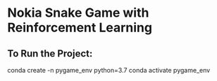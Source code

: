 # Nokia Snake Game with Reinforcement Learning

## To Run the Project:
conda create -n pygame_env python=3.7
conda activate pygame_env

